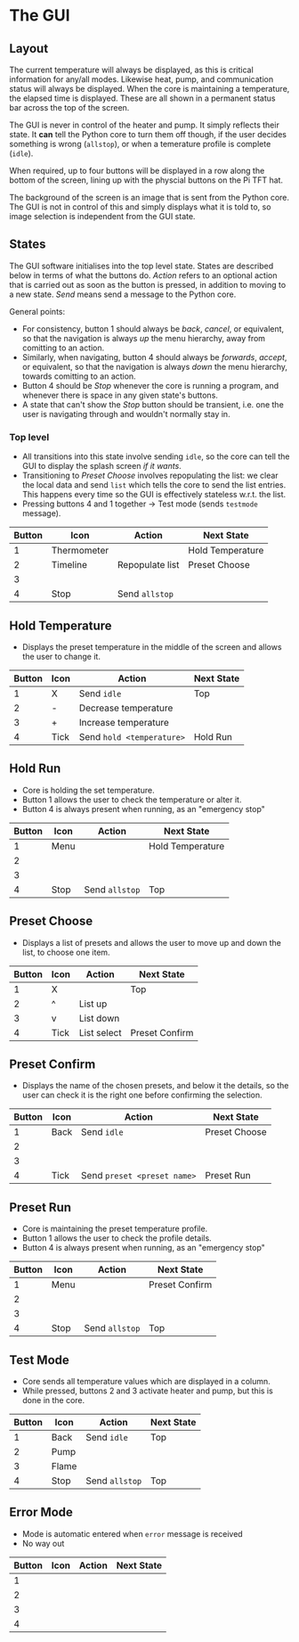 # The GUI

## Layout
The current temperature will always be displayed, as this is critical information for any/all modes.
Likewise heat, pump, and communication status will always be displayed.
When the core is maintaining a temperature, the elapsed time is displayed.
These are all shown in a permanent status bar across the top of the screen.

The GUI is never in control of the heater and pump. It simply reflects their state.
It **can** tell the Python core to turn them off though, if the user decides something is
wrong (`allstop`), or when a temerature profile is complete (`idle`).

When required, up to four buttons will be displayed in a row along the bottom of the screen, 
lining up with the physcial buttons on the Pi TFT hat.

The background of the screen is an image that is sent from the Python core. 
The GUI is not in control of this and simply displays what it is told to, so image selection is independent from the GUI state.

## States

The GUI software initialises into the top level state.
States are described below in terms of what the buttons do.
*Action* refers to an optional action that is carried out as soon as the button is pressed, in addition to moving to a new state.
*Send* means send a message to the Python core.

General points:
* For consistency, button 1 should always be *back*, *cancel*, or equivalent, so that the navigation is always *up* the menu hierarchy, away from comitting to an action.
* Similarly, when navigating, button 4 should always be *forwards*, *accept*, or equivalent, so that the navigation is always *down* the menu hierarchy, towards comitting to an action.
* Button 4 should be *Stop* whenever the core is running a program, and whenever there is space in any given state's buttons.
* A state that can't show the *Stop* button should be transient, i.e. one the user is navigating through and wouldn't normally stay in.

### Top level

* All transitions into this state involve sending `idle`, so the core can tell the GUI to display the splash screen *if it wants*.
* Transitioning to *Preset Choose* involves repopulating the list: we clear the local data and send `list` which tells the core to send the list entries. This happens every time so the GUI is effectively stateless w.r.t. the list.
* Pressing buttons 4 and 1 together -> Test mode (sends `testmode` message).

| Button | Icon | Action | Next State |
|--------|------|--------|------------|
| 1      | Thermometer | | Hold Temperature |
| 2      | Timeline | Repopulate list | Preset Choose |
| 3      |      |        |            |
| 4      | Stop | Send `allstop` | |


## Hold Temperature

* Displays the preset temperature in the middle of the screen and allows the user to change it.

| Button | Icon | Action     | Next State |
|--------|------|------------|------------|
| 1      | X    | Send `idle`| Top        |
| 2      | -    | Decrease temperature |  |
| 3      | +    | Increase temperature |  |
| 4      | Tick | Send `hold <temperature>` | Hold Run |

## Hold Run

* Core is holding the set temperature.
* Button 1 allows the user to check the temperature or alter it.
* Button 4 is always present when running, as an "emergency stop"

| Button | Icon | Action | Next State |
|--------|------|--------|------------|
| 1      | Menu |        | Hold Temperature |
| 2      |      |        |            |
| 3      |      |        |            |
| 4      | Stop | Send `allstop` | Top |

## Preset Choose

* Displays a list of presets and allows the user to move up and down the list, to choose one item.

| Button | Icon | Action | Next State |
|--------|------|--------|------------|
| 1      | X    |        | Top        |
| 2      | ^    | List up     |            |
| 3      | v    | List down   |            |
| 4      | Tick | List select | Preset Confirm           |

## Preset Confirm

* Displays the name of the chosen presets, and below it the details, so the user can check it is the right one before confirming the selection.

| Button | Icon | Action | Next State |
|--------|------|--------|------------|
| 1      | Back | Send `idle` | Preset Choose |
| 2      |      |        |            |
| 3      |      |        |            |
| 4      | Tick | Send `preset <preset name>` | Preset Run |

## Preset Run

* Core is maintaining the preset temperature profile.
* Button 1 allows the user to check the profile details.
* Button 4 is always present when running, as an "emergency stop"

| Button | Icon | Action | Next State |
|--------|------|--------|------------|
| 1      | Menu |        | Preset Confirm |
| 2      |      |        |            |
| 3      |      |        |            |
| 4      | Stop | Send `allstop` | Top |


## Test Mode

* Core sends all temperature values which are displayed in a column.
* While pressed, buttons 2 and 3 activate heater and pump, but this is done in the core.

| Button | Icon | Action | Next State |
|--------|------|--------|------------|
| 1      | Back | Send `idle` | Top   |
| 2      | Pump |        |            |
| 3      | Flame |       |            |
| 4      | Stop | Send `allstop` | Top |


## Error Mode

* Mode is automatic entered when `error` message is received
* No way out

| Button | Icon | Action | Next State |
|--------|------|--------|------------|
| 1      |      |        |            |
| 2      |      |        |            |
| 3      |      |        |            |
| 4      |      |        |            |


